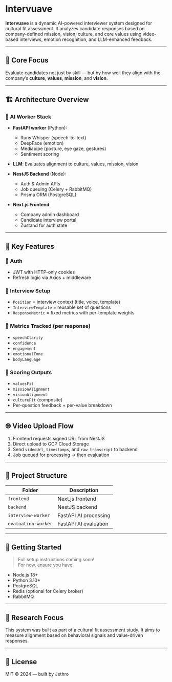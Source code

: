 # Intervuave

**Intervuave** is a dynamic AI-powered interviewer system designed for cultural fit assessment. It analyzes candidate responses based on company-defined mission, vision, culture, and core values using video-based interviews, emotion recognition, and LLM-enhanced feedback.

---

## 🎯 Core Focus

Evaluate candidates not just by skill — but by how well they align with the company’s **culture**, **values**, **mission**, and **vision**.

---

## 🏗️ Architecture Overview

### 🧠 AI Worker Stack
- **FastAPI worker** (Python):  
  - Runs Whisper (speech-to-text)
  - DeepFace (emotion)
  - Mediapipe (posture, eye gaze, gestures)
  - Sentiment scoring

- **LLM**: Evaluates alignment to culture, values, mission, vision

- **NestJS Backend** (Node):
  - Auth & Admin APIs
  - Job queuing (Celery + RabbitMQ)
  - Prisma ORM (PostgreSQL)

- **Next.js Frontend**:
  - Company admin dashboard
  - Candidate interview portal
  - Zustand for auth state

---

## 🧱 Key Features

### 🔐 Auth
- JWT with HTTP-only cookies
- Refresh logic via Axios + middleware

### 📝 Interview Setup
- `Position` = interview context (title, voice, template)
- `InterviewTemplate` = reusable set of questions
- `ResponseMetric` = fixed metrics with per-template weights

### 🎤 Metrics Tracked (per response)
- `speechClarity`
- `confidence`
- `engagement`
- `emotionalTone`
- `bodyLanguage`

### 🎯 Scoring Outputs
- `valuesFit`
- `missionAlignment`
- `visionAlignment`
- `cultureFit` (composite)
- Per-question feedback + per-value breakdown

---

## 🌐 Video Upload Flow

1. Frontend requests signed URL from NestJS
2. Direct upload to GCP Cloud Storage
3. Send `videoUrl`, `timestamps`, and `raw transcript` to backend
4. Job queued for processing → then evaluation

---

## 📁 Project Structure

| Folder | Description |
|--------|-------------|
| `frontend` | Next.js frontend |
| `backend` | NestJS backend |
| `interview-worker` | FastAPI AI processing |
| `evaluation-worker` | FastAPI AI evaluation |


---

## 🚀 Getting Started

> Full setup instructions coming soon!  
For now, ensure you have:
- Node.js 18+
- Python 3.10+
- PostgreSQL
- Redis (optional for Celery broker)
- RabbitMQ

---

## 🧪 Research Focus

This system was built as part of a cultural fit assessment study. It aims to measure alignment based on behavioral signals and value-driven responses.

---

## 📄 License

MIT © 2024 — built by Jethro
